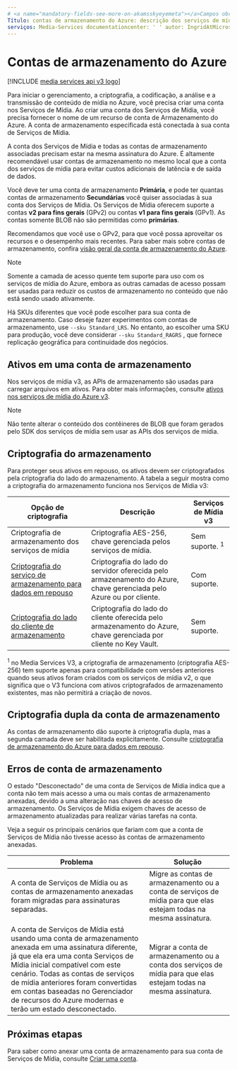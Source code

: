 ```yaml
---
# <a name="mandatory-fields-see-more-on-akamsskyeyemeta"></a>Campos obrigatórios. Veja mais em aka.ms/skyeye/meta.
Título: contas de armazenamento do Azure: descrição dos serviços de mídia do Azure: saiba como criar uma conta de armazenamento do Azure para usar com os serviços de mídia do Azure.
serviços: Media-Services documentationcenter: ' ' autor: IngridAtMicrosoft gerente: femila editor: ' ' MS. Service: Media-Services MS. Workload: MS. tópico: conceptual MS. Date: 01/29/2021 MS. Author: inhenkel
---
```


# <a name="azure-storage-accounts"></a>Contas de armazenamento do Azure

[!INCLUDE [media services api v3 logo](./includes/v3-hr.md)]

Para iniciar o gerenciamento, a criptografia, a codificação, a análise e a transmissão de conteúdo de mídia no Azure, você precisa criar uma conta nos Serviços de Mídia. Ao criar uma conta dos Serviços de Mídia, você precisa fornecer o nome de um recurso de conta de Armazenamento do Azure. A conta de armazenamento especificada está conectada à sua conta de Serviços de Mídia.

A conta dos Serviços de Mídia e todas as contas de armazenamento associadas precisam estar na mesma assinatura do Azure. É altamente recomendável usar contas de armazenamento no mesmo local que a conta dos serviços de mídia para evitar custos adicionais de latência e de saída de dados.

Você deve ter uma conta de armazenamento **Primária**, e pode ter quantas contas de armazenamento **Secundárias** você quiser associadas à sua conta dos Serviços de Mídia. Os Serviços de Mídia oferecem suporte a contas **v2 para fins gerais** (GPv2) ou contas **v1 para fins gerais** (GPv1). As contas somente BLOB não são permitidas como **primárias**.

Recomendamos que você use o GPv2, para que você possa aproveitar os recursos e o desempenho mais recentes. Para saber mais sobre contas de armazenamento, confira [visão geral da conta de armazenamento do Azure](../../storage/common/storage-account-overview.md).

> [!NOTE]
> Somente a camada de acesso quente tem suporte para uso com os serviços de mídia do Azure, embora as outras camadas de acesso possam ser usadas para reduzir os custos de armazenamento no conteúdo que não está sendo usado ativamente.

Há SKUs diferentes que você pode escolher para sua conta de armazenamento. Caso deseje fazer experimentos com contas de armazenamento, use `--sku Standard_LRS`. No entanto, ao escolher uma SKU para produção, você deve considerar `--sku Standard_RAGRS` , que fornece replicação geográfica para continuidade dos negócios.

## <a name="assets-in-a-storage-account"></a>Ativos em uma conta de armazenamento

Nos serviços de mídia v3, as APIs de armazenamento são usadas para carregar arquivos em ativos. Para obter mais informações, consulte [ativos nos serviços de mídia do Azure v3](assets-concept.md).

> [!Note]
> Não tente alterar o conteúdo dos contêineres de BLOB que foram gerados pelo SDK dos serviços de mídia sem usar as APIs dos serviços de mídia.

## <a name="storage-side-encryption"></a>Criptografia do armazenamento

Para proteger seus ativos em repouso, os ativos devem ser criptografados pela criptografia do lado do armazenamento. A tabela a seguir mostra como a criptografia do armazenamento funciona nos Serviços de Mídia v3:

|Opção de criptografia|Descrição|Serviços de Mídia v3|
|---|---|---|
|Criptografia de armazenamento dos serviços de mídia| Criptografia AES-256, chave gerenciada pelos serviços de mídia. |Sem suporte. <sup>1</sup>|
|[Criptografia do serviço de armazenamento para dados em repouso](../../storage/common/storage-service-encryption.md)|Criptografia do lado do servidor oferecida pelo armazenamento do Azure, chave gerenciada pelo Azure ou por cliente.|Com suporte.|
|[Criptografia do lado do cliente de armazenamento](../../storage/common/storage-client-side-encryption.md)|Criptografia do lado do cliente oferecida pelo armazenamento do Azure, chave gerenciada por cliente no Key Vault.|Sem suporte.|

<sup>1</sup> no Media Services V3, a criptografia de armazenamento (criptografia AES-256) tem suporte apenas para compatibilidade com versões anteriores quando seus ativos foram criados com os serviços de mídia v2, o que significa que o V3 funciona com ativos criptografados de armazenamento existentes, mas não permitirá a criação de novos.

## <a name="storage-account-double-encryption"></a>Criptografia dupla da conta de armazenamento

As contas de armazenamento dão suporte à criptografia dupla, mas a segunda camada deve ser habilitada explicitamente. Consulte [criptografia de armazenamento do Azure para dados em repouso](../../storage/common/storage-service-encryption.md#doubly-encrypt-data-with-infrastructure-encryption).  

## <a name="storage-account-errors"></a>Erros de conta de armazenamento

O estado "Desconectado" de uma conta de Serviços de Mídia indica que a conta não tem mais acesso a uma ou mais contas de armazenamento anexadas, devido a uma alteração nas chaves de acesso de armazenamento. Os Serviços de Mídia exigem chaves de acesso de armazenamento atualizadas para realizar várias tarefas na conta.

Veja a seguir os principais cenários que fariam com que a conta de Serviços de Mídia não tivesse acesso às contas de armazenamento anexadas.

|Problema|Solução|
|---|---|
|A conta de Serviços de Mídia ou as contas de armazenamento anexadas foram migradas para assinaturas separadas. |Migre as contas de armazenamento ou a conta de serviços de mídia para que elas estejam todas na mesma assinatura. |
|A conta de Serviços de Mídia está usando uma conta de armazenamento anexada em uma assinatura diferente, já que ela era uma conta Serviços de Mídia inicial compatível com este cenário. Todas as contas de serviços de mídia anteriores foram convertidas em contas baseadas no Gerenciador de recursos do Azure modernas e terão um estado desconectado. |Migrar a conta de armazenamento ou a conta dos serviços de mídia para que elas estejam todas na mesma assinatura.|

## <a name="next-steps"></a>Próximas etapas

Para saber como anexar uma conta de armazenamento para sua conta de Serviços de Mídia, consulte [Criar uma conta](./create-account-howto.md).